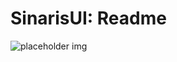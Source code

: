 SinarisUI: Readme
=================

![placeholder img](https://dl.dropbox.com/u/16135689/SinarisUI%20MoP%20Development/WoWScrnShot_060511_193946.jpg)